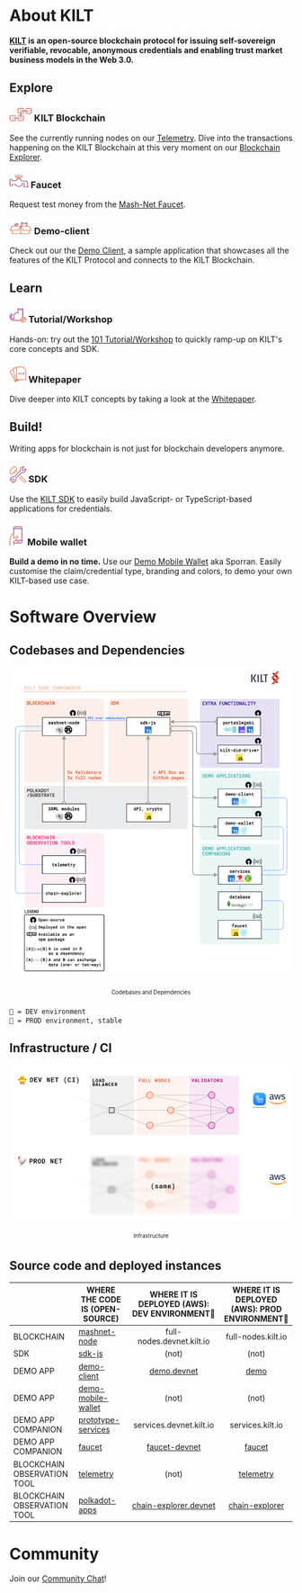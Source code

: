 # About KILT

**[KILT][website] is an open-source blockchain protocol for issuing self-sovereign verifiable, revocable, anonymous credentials and enabling trust market business models in the Web 3.0.**

## Explore

### <img width="40" src="./imgs/chain.jpg"> KILT Blockchain

See the currently running nodes on our [Telemetry][telemetry]. Dive into the transactions happening on the KILT Blockchain at this very moment on our [Blockchain Explorer][chain-explorer].

### <img width="34" src="./imgs/faucet.jpg"> Faucet

Request test money from the [Mash-Net Faucet][faucet].

### <img width="40" src="./imgs/demo.jpg"> Demo-client

Check out our the [Demo Client][demo], a sample application that showcases all the features of the KILT Protocol and connects to the KILT Blockchain.

## Learn

### <img width="30" src="./imgs/workshop.jpg"> Tutorial/Workshop

Hands-on: try out the [101 Tutorial/Workshop][workshop] to quickly ramp-up on KILT's core concepts and SDK.

### <img width="30" src="./imgs/whitepaper.jpg"> Whitepaper

Dive deeper into KILT concepts by taking a look at the [Whitepaper][whitepaper].

## Build!

Writing apps for blockchain is not just for blockchain developers anymore.

### <img width="30" src="./imgs/tools.jpg"> SDK

Use the [KILT SDK][sdk-js-repo] to easily build JavaScript- or TypeScript-based applications for credentials.

### <img width="28" src="./imgs/phone_hand.jpg"> Mobile wallet

**Build a demo in no time.**
Use our [Demo Mobile Wallet][demo-mobile-wallet-repo] aka Sporran. Easily customise the claim/credential type, branding and colors, to demo your own KILT-based use case.


# Software Overview

## Codebases and Dependencies

<p align="center">
<img width="820" src="./imgs/overview.jpg">  
  <div align="center"><sub><sup>Codebases and Dependencies</sup></sub></div> 
</p>

```
🐥 = DEV environment
🐓 = PROD environment, stable
```

## Infrastructure / CI

<p align="center">
<img width="620" src="./imgs/infrastructure.jpg">  
  <div align="center"><sub><sup>Infrastructure</sup></sub></div> 
</p>

## Source code and deployed instances

|                             | WHERE THE CODE IS (OPEN-SOURCE)               | WHERE IT IS DEPLOYED (AWS): DEV ENVIRONMENT🐥 | WHERE IT IS DEPLOYED (AWS): PROD ENVIRONMENT🐓 |
| --------------------------- | --------------------------------------------- | :-------------------------------------------: | :--------------------------------------------: |
| BLOCKCHAIN                  | [mashnet-node][mashnet-node-repo]             |           full-nodes.devnet.kilt.io           |               full-nodes.kilt.io               |
| SDK                         | [sdk-js][sdk-js-repo]                         |                     (not)                     |                     (not)                      |
| DEMO APP                    | [demo-client][demo-client-repo]               |          [demo.devnet][demo.devnet]           |                  [demo][demo]                  |
| DEMO APP                    | [demo-mobile-wallet][demo-mobile-wallet-repo] |                     (not)                     |                     (not)                      |
| DEMO APP COMPANION          | [prototype-services][prototype-services-repo] |            services.devnet.kilt.io            |                services.kilt.io                |
| DEMO APP COMPANION          | [faucet][faucet-repo]                         |        [faucet-devnet][faucet-devnet]         |                [faucet][faucet]                |
| BLOCKCHAIN OBSERVATION TOOL | [telemetry][telemetry-repo]                   |                     (not)                     |             [telemetry][telemetry]             |
| BLOCKCHAIN OBSERVATION TOOL | [polkadot-apps][polkadot-apps-repo]           | [chain-explorer.devnet][chain-explorer-devnet]|        [chain-explorer][chain-explorer]        |

# Community

Join our [Community Chat][cmy-channel]!


[cmy-channel]: https://riot.im/app/#/room/#kilt-general:matrix.org
[website]: https://kilt.io
[mashnet-node-repo]: https://github.com/KILTprotocol/mashnet-node
[sdk-js-repo]: https://github.com/KILTprotocol/sdk-js
[demo-client-repo]: https://github.com/KILTprotocol/demo-client
[demo-mobile-wallet-repo]: https://github.com/KILTprotocol/demo-mobile-wallet
[prototype-services-repo]: https://github.com/KILTprotocol/prototype-services
[faucet-repo]: https://github.com/KILTprotocol/faucet
[telemetry-repo]: https://github.com/KILTprotocol/substrate-telemetry
[polkadot-apps-repo]: https://github.com/polkadot-js/apps
[demo.devnet]: https://demo.devnet.kilt.io
[demo]: https://demo.kilt.io
[faucet-devnet]: https://faucet-devnet.kilt.io
[faucet]: https://faucet.kilt.io
[telemetry]: http://telemetry.kilt.io/#/KILT%20Testnet
[chain-explorer]: https://chain-explorer.kilt.io
[chain-explorer-devnet]: https://chain-explorer.devnet.kilt.io
[workshop]: https://kiltprotocol.github.io/kilt-workshop-101
[whitepaper]: https://kilt.io/wp-content/uploads/2020/01/KILT-White-Paper-v2020-Jan-15.pdf
